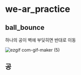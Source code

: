 # we-ar_practice

## ball_bounce
하나의 공이 벽에 부딪히면 반대로 이동

![ezgif com-gif-maker (5)](https://user-images.githubusercontent.com/83868259/163974799-ff9c96c0-bd4d-4d59-90f8-9098078703d8.gif)


## 공 

